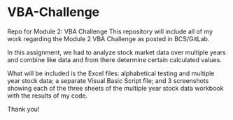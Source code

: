 # VBA-Challenge

Repo for Module 2: VBA Challenge
This repository will include all of my work regarding the Module 2 VBA Challenge as posted in BCS/GitLab.

In this assignment, we had to analyze stock market data over multiple years and combine like data and from there determine certain calculated values.

What will be included is the Excel files: alphabetical testing and multiple year stock data; a separate Visual Basic Script file; and 3 screenshots showing each of the three sheets of the multiple year stock data workbook with the results of my code.
    
Thank you!
